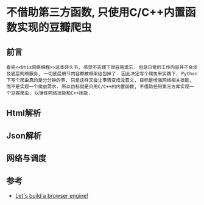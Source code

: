 # 不借助第三方函数, 只使用C/C++内置函数实现的豆瓣爬虫

## 前言
    看完<<Unix网络编程>>这本砖头书, 感觉不实践下很容易遗忘. 但是日常的工作内容并不会涉及底层网络服务, 一切底层细节内容都被框架给包掉了. 因此决定写个爬虫来实践下, Python下写个爬虫真的是分分钟的事, 只是这样又会让事情变成没意义, 目标是增强网络相关技能, 而不是实现一个爬虫需求. 所以目标就是只用C/C++的内置函数, 不借助任何第三方库实现一个豆瓣爬虫, 以锤炼网络技能和C++技能.

## Html解析
## Json解析
## 网络与调度
## 参考

+ [Let's build a browser engine!](https://limpet.net/mbrubeck/2014/08/08/toy-layout-engine-1.html)
